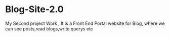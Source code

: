 # Blog-Site-2.0
My Second project Work , It is a Front End Portal website for Blog, where we can see posts,read blogs,write querys etc
